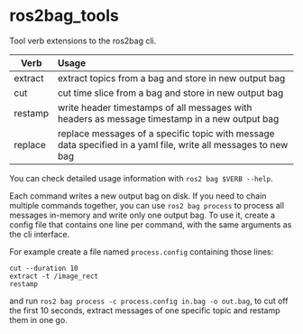 # ros2bag_tools

Tool verb extensions to the ros2bag cli.

| Verb    | Usage |
| ------- |:------------------|
| extract | extract topics from a bag and store in new output bag |
| cut     | cut time slice from a bag and store in new output bag |
| restamp | write header timestamps of all messages with headers as message timestamp in a new output bag |
| replace | replace messages of a specific topic with message data specified in a yaml file, write all messages to new bag |

You can check detailed usage information with `ros2 bag $VERB --help`.

Each command writes a new output bag on disk.
If you need to chain multiple commands together, you can use `ros2 bag process` to process all messages in-memory and write only one output bag.
To use it, create a config file that contains one line per command, with the same arguments as the cli interface.

For example create a file named `process.config` containing those lines:

```
cut --duration 10
extract -t /image_rect
restamp
```

and run `ros2 bag process -c process.config in.bag -o out.bag`, to cut off the first 10 seconds, extract messages of one specific topic and restamp them in one go.
